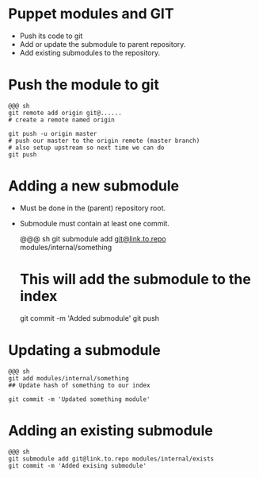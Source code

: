 <!SLIDE>
# Puppet modules and GIT

* Push its code to git
* Add or update the submodule to parent repository.
* Add existing submodules to the repository.

<!SLIDE>
# Push the module to git

    @@@ sh
    git remote add origin git@......
    # create a remote named origin

    git push -u origin master
    # push our master to the origin remote (master branch)
    # also setup upstream so next time we can do
    git push

<!SLIDE>
# Adding a new submodule

* Must be done in the (parent) repository root.
* Submodule must contain at least one commit.

    @@@ sh
    git submodule add git@link.to.repo modules/internal/something
    # This will add the submodule to the index
    git commit -m 'Added submodule'
    git push

<!SLIDE>
# Updating a submodule

    @@@ sh
    git add modules/internal/something
    ## Update hash of something to our index

    git commit -m 'Updated something module'

# Adding an existing submodule

    @@@ sh
    git submodule add git@link.to.repo modules/internal/exists
    git commit -m 'Added exising submodule'


